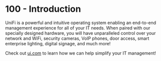 # 100 - Introduction

UniFi is a powerful and intuitive operating system enabling an end-to-end management experience for all of your IT needs. When paired with our specially designed hardware, you will have unparalleled control over your network and WiFi, security cameras, VoIP phones, door access, smart enterprise lighting, digital signage, and much more!

Check out [ui.com](https://ui.com/) to learn how we can help simplify your IT management!
